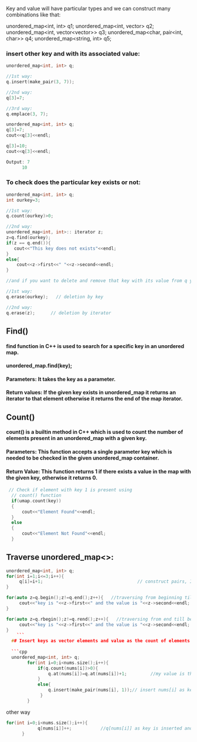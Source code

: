 Key and value will have particular types and we can construct many combinations like that:

unordered_map<int, int> q1;
unordered_map<int, vector<int>> q2;
unordered_map<int, vector<vector<string>>> q3;
unordered_map<char, pair<int, char>> q4;
unordered_map<string, int> q5;
  
 ### insert other key and with its associated value:
  
  ```cpp
  unordered_map<int, int> q;

//1st way:
q.insert(make_pair(3, 7));

//2nd way:
q[3]=7;

//3rd way:
q.emplace(3, 7);
  ```
  
  ```cpp
  unordered_map<int, int> q;
q[3]=7;
cout<<q[3]<<endl;

q[3]=10;
cout<<q[3]<<endl;

Output: 7
        10
  ```
  
### To check does the particular key exists or not:

```cpp
unordered_map<int, int> q;
int ourkey=3;

//1st way:
q.count(ourkey)>0;

//2nd way:
unordered_map<int, int>:: iterator z;
z=q.find(ourkey);  
if(z == q.end()){
   cout<<"This key does not exists"<<endl; 
}
else{
    cout<<z->first<<" "<<z->second<<endl;
}

//and if you want to delete and remove that key with its value from q you can use:

//1st way:
q.erase(ourkey);   // deletion by key

//2nd way:
q.erase(z);      // deletion by iterator
```
 ## Find() 
#### find function in C++ is used to search for a specific key in an unordered map.
####   unordered_map.find(key);
#### Parameters: It takes the key as a parameter.

#### Return values: If the given key exists in unordered_map it returns an iterator to that element otherwise it returns the end of the map iterator.
  
  ## Count()
####  count() is a builtin method in C++ which is used to count the number of elements present in an unordered_map with a given key.
####  Parameters: This function accepts a single parameter key which is needed to be checked in the given unordered_map container.
####  Return Value: This function returns 1 if there exists a value in the map with the given key, otherwise it returns 0.
  ```cpp
   // Check if element with key 1 is present using 
    // count() function
    if(umap.count(key))
    {
        cout<<"Element Found"<<endl;
    }
    else
    {
        cout<<"Element Not Found"<<endl;    
    }
  ```
  
##  Traverse unordered_map<>:
```cpp
unordered_map<int, int> q;
for(int i=1;i<=3;i++){
	 q[i]=i+1;                                    // construct pairs, I mean key-value combinations
}

for(auto z=q.begin();z!=q.end();z++){   //traversing from beginning till end
     cout<<"key is "<<z->first<<" and the value is "<<z->second<<endl; 
}

for(auto z=q.rbegin();z!=q.rend();z++){   //traversing from end till beginning
     cout<<"key is "<<z->first<<" and the value is "<<z->second<<endl; 
}
	```
  ## Insert keys as vector elements and value as the count of elements present in vector
  
  ```cpp
  unordered_map<int, int> q;
        for(int i=0;i<nums.size();i++){
            if(q.count(nums[i])>0){
                q.at(nums[i])=q.at(nums[i])+1;         //my value is the frequncy of key
            }
            else{
                q.insert(make_pair(nums[i], 1));// insert nums[i] as key and 1 as value
             }
        }
 ```
  other way
  ```cpp
  for(int i=0;i<nums.size();i++){
		      q[nums[i]]++;           //q[nums[i]] as key is inserted and by default value was 0 but with++ value became 1
        }
  ```
 
                                  
